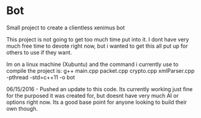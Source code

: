# Bot
Small project to create a clientless xenimus bot

This project is not going to get too much time put into it. I dont have very much free time to devote right now,
but i wanted to get this all put up for others to use if they want.

Im on a linux machine (Xubuntu) and the command i currently use to compile the project is:
g++ main.cpp packet.cpp crypto.cpp xmlParser.cpp -pthread -std=c++11 -o bot


06/15/2016 - Pushed an update to this code. Its currently working just fine for the purposed it was created for, but doesnt have very much AI or options right now. Its a good base point for anyone looking to build their own though.

